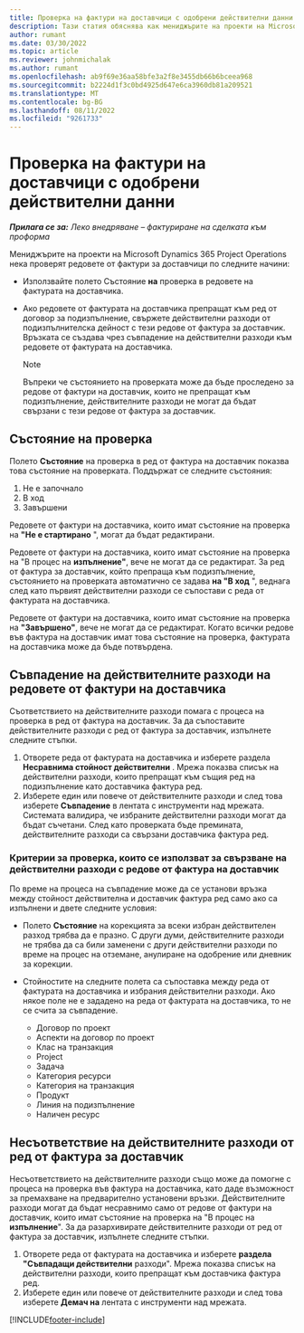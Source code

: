 ```yaml
---
title: Проверка на фактури на доставчици с одобрени действителни данни
description: Тази статия обяснява как мениджърите на проекти на Microsoft Dynamics 365 Project Operations нека проверяват фактурите на доставчици с действителните данни, които са били одобрени като изпълнители, са извършвали работа и записани време, както и разходите и материалите, които са били използвани от членовете на екипа на проекта.
author: rumant
ms.date: 03/30/2022
ms.topic: article
ms.reviewer: johnmichalak
ms.author: rumant
ms.openlocfilehash: ab9f69e36aa58bfe3a2f8e3455db66b6bceea968
ms.sourcegitcommit: b2224d1f3c0bd4925d647e6ca3960db81a209521
ms.translationtype: MT
ms.contentlocale: bg-BG
ms.lasthandoff: 08/11/2022
ms.locfileid: "9261733"
---
```

# <a name="verification-of-vendor-invoices-with-approved-actuals"></a>Проверка на фактури на доставчици с одобрени действителни данни

_**Прилага се за:** Леко внедряване – фактуриране на сделката към проформа_

Мениджърите на проекти на Microsoft Dynamics 365 Project Operations нека проверят редовете от фактури за доставчици по следните начини:

- Използвайте полето Състояние **на** проверка в редовете на фактурата на доставчика.
- Ако редовете от фактурата на доставчика препращат към ред от договор за подизпълнение, свържете действителни разходи от подизпълнителска дейност с тези редове от фактура за доставчик. Връзката се създава чрез съвпадение на действителни разходи към редовете от фактурата на доставчика.

    > [!NOTE]
    > Въпреки че състоянието на проверката може да бъде проследено за редове от фактури на доставчик, които не препращат към подизпълнение, действителните разходи не могат да бъдат свързани с тези редове от фактура за доставчик.

## <a name="verification-status"></a>Състояние на проверка

Полето **Състояние** на проверка в ред от фактура на доставчик показва това състояние на проверката. Поддържат се следните състояния:

1. Не е започнало
2. В ход
3. Завършени

Редовете от фактури на доставчика, които имат състояние на проверка на **"Не е стартирано** ", могат да бъдат редактирани.

Редовете от фактури на доставчика, които имат състояние на проверка на "В процес на **изпълнение"**, вече не могат да се редактират. За ред от фактура за доставчик, който препраща към подизпълнение, състоянието на проверката автоматично се задава **на "В ход** ", веднага след като първият действителни разходи се съпостави с реда от фактурата на доставчика.

Редовете от фактури на доставчика, които имат състояние на проверка на **"Завършено"**, вече не могат да се редактират. Когато всички редове във фактура на доставчик имат това състояние на проверка, фактурата на доставчика може да бъде потвърдена.

## <a name="match-cost-actuals-to-vendor-invoice-lines"></a>Съвпадение на действителните разходи на редовете от фактури на доставчика

Съответствието на действителните разходи помага с процеса на проверка в ред от фактура на доставчик. За да съпоставите действителните разходи с ред от фактура за доставчик, изпълнете следните стъпки.

1. Отворете реда от фактурата на доставчика и изберете раздела **Несравнима стойност действителни** . Мрежа показва списък на действителни разходи, които препращат към същия ред на подизпълнение като доставчика фактура ред.
2. Изберете един или повече от действителните разходи и след това изберете **Съвпадение** в лентата с инструменти над мрежата. Системата валидира, че избраните действителни разходи могат да бъдат съчетани. След като проверката бъде премината, действителните разходи са свързани доставчика фактура ред.

### <a name="validation-criteria-that-are-used-to-link-cost-actuals-to-vendor-invoice-lines"></a>Критерии за проверка, които се използват за свързване на действителни разходи с редове от фактура на доставчик

По време на процеса на съвпадение може да се установи връзка между стойност действителна и доставчик фактура ред само ако са изпълнени и двете следните условия:

- Полето **Състояние** на корекцията за всеки избран действителен разход трябва да е празно. С други думи, действителните разходи не трябва да са били заменени с други действителни разходи по време на процес на отземане, анулиране на одобрение или дневник за корекции.
- Стойностите на следните полета са съпоставка между реда от фактурата на доставчика и избрания действителни разходи. Ако някое поле не е зададено на реда от фактурата на доставчика, то не се счита за съвпадение.

    - Договор по проект
    - Аспекти на договор по проект
    - Клас на транзакция
    - Project
    - Задача
    - Категория ресурси
    - Категория на транзакция
    - Продукт
    - Линия на подизпълнение
    - Наличен ресурс

## <a name="unmatch-cost-actuals-from-a-vendor-invoice-line"></a>Несъответствие на действителните разходи от ред от фактура за доставчик

Несъответствието на действителните разходи също може да помогне с процеса на проверка във фактура на доставчика, като даде възможност за премахване на предварително установени връзки. Действителните разходи могат да бъдат несравнимо само от редове от фактури на доставчик, които имат състояние на проверка на "В процес на **изпълнение**". За да разархивирате действителните разходи от ред от фактура за доставчик, изпълнете следните стъпки.

1. Отворете реда от фактурата на доставчика и изберете **раздела "Съвпадащи действителни** разходи". Мрежа показва списък на действителни разходи, които препращат към доставчика фактура ред.
2. Изберете един или повече от действителните разходи и след това изберете **Демач на** лентата с инструменти над мрежата.

[!INCLUDE[footer-include](../../includes/footer-banner.md)]
